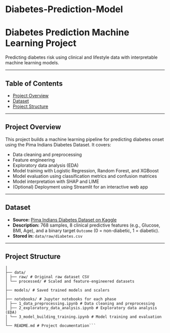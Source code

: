 # Diabetes-Prediction-Model
# Diabetes Prediction Machine Learning Project

Predicting diabetes risk using clinical and lifestyle data with interpretable machine learning models.

---

## Table of Contents

- [Project Overview](#project-overview)  
- [Dataset](#dataset)  
- [Project Structure](#project-structure)  


---

## Project Overview

This project builds a machine learning pipeline for predicting diabetes onset using the Pima Indians Diabetes Dataset. It covers:

- Data cleaning and preprocessing  
- Feature engineering  
- Exploratory data analysis (EDA)  
- Model training with Logistic Regression, Random Forest, and XGBoost  
- Model evaluation using classification metrics and confusion matrices  
- Model interpretation with SHAP and LIME  
- (Optional) Deployment using Streamlit for an interactive web app  

---

## Dataset

- **Source:** [Pima Indians Diabetes Dataset on Kaggle](https://www.kaggle.com/datasets/uciml/pima-indians-diabetes-database)  
- **Description:** 768 samples, 8 clinical predictive features (e.g., Glucose, BMI, Age), and a binary target `Outcome` (0 = non-diabetic, 1 = diabetic).  
- **Stored in:** `data/raw/diabetes.csv`

---

## Project Structure

```diabetes-ml/
│
├── data/
│ ├── raw/ # Original raw dataset CSV
│ └── processed/ # Scaled and feature-engineered datasets
│
├── models/ # Saved trained models and scalers
│
├── notebooks/ # Jupyter notebooks for each phase
│ ├── 1_data_preprocessing.ipynb # Data cleaning and preprocessing
│ ├── 2_exploratory_data_analysis.ipynb # Exploratory data analysis (EDA)
│ └── 3_model_building_training.ipynb # Model training and evaluation
│
└── README.md # Project documentation```


